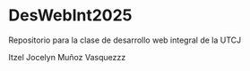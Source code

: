 # DesWebInt2025
Repositorio para la clase de desarrollo web integral de la UTCJ

Itzel Jocelyn Muñoz Vasquezzz